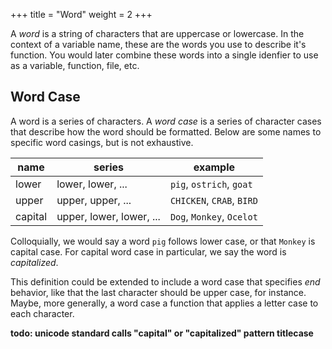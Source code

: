 +++
title = "Word"
weight = 2
+++

A _word_ is a string of characters that are uppercase or lowercase.  In the context of a variable name, these are the words you use to describe it's function.  You would later combine these words into a single idenfier to use as a variable, function, file, etc.  
## Word Case

A word is a series of characters.  A _word case_ is a series of character cases that describe how the word should be formatted.  Below are some names to specific word casings, but is not exhaustive.

| name | series | example |
| --- | --- | --- |
| lower | lower, lower, ... | `pig`, `ostrich`, `goat` |
| upper | upper, upper, ... | `CHICKEN`, `CRAB`, `BIRD` |
| capital | upper, lower, lower, ... | `Dog`, `Monkey`, `Ocelot` |

Colloquially, we would say a word `pig` follows lower case, or that `Monkey` is capital case.  For capital word case in particular, we say the word is _capitalized_.

This definition could be extended to include a word case that specifies _end_ behavior, like that the last character should be upper case, for instance.  Maybe, more generally, a word case a function that applies a letter case to each character.

**todo: unicode standard calls "capital" or "capitalized" pattern titlecase**
